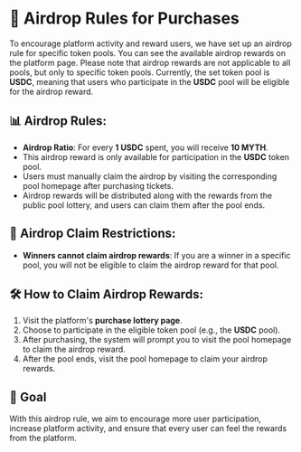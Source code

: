 # 🎁 Airdrop Rules for Purchases

To encourage platform activity and reward users, we have set up an airdrop rule for specific token pools. You can see the available airdrop rewards on the platform page. Please note that airdrop rewards are not applicable to all pools, but only to specific token pools. Currently, the set token pool is **USDC**, meaning that users who participate in the **USDC** pool will be eligible for the airdrop reward.

## 📊 Airdrop Rules:

- **Airdrop Ratio**: For every **1 USDC** spent, you will receive **10 MYTH**.
- This airdrop reward is only available for participation in the **USDC** token pool.
- Users must manually claim the airdrop by visiting the corresponding pool homepage after purchasing tickets.
- Airdrop rewards will be distributed along with the rewards from the public pool lottery, and users can claim them after the pool ends.

## 🚫 Airdrop Claim Restrictions:

- **Winners cannot claim airdrop rewards**: If you are a winner in a specific pool, you will not be eligible to claim the airdrop reward for that pool.

## 🛠️ How to Claim Airdrop Rewards:

1. Visit the platform's **purchase lottery page**.
2. Choose to participate in the eligible token pool (e.g., the **USDC** pool).
3. After purchasing, the system will prompt you to visit the pool homepage to claim the airdrop reward.
4. After the pool ends, visit the pool homepage to claim your airdrop rewards.

## 🎯 Goal

With this airdrop rule, we aim to encourage more user participation, increase platform activity, and ensure that every user can feel the rewards from the platform.
